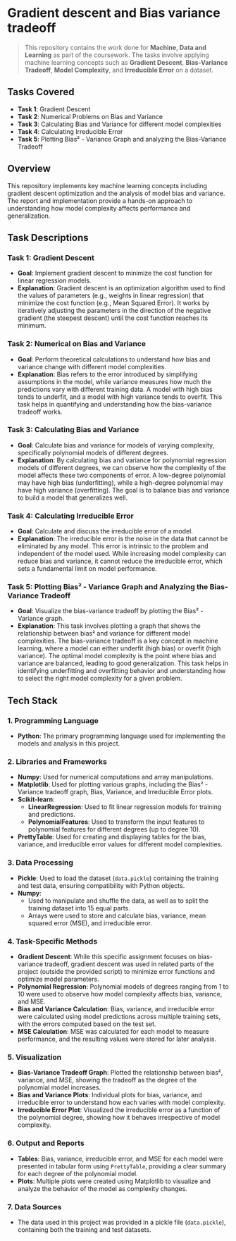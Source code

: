 # Gradient descent and Bias variance tradeoff

> This repository contains the work done for **Machine, Data and Learning** as part of the coursework. The tasks involve applying machine learning concepts such as **Gradient Descent**, **Bias-Variance Tradeoff**, **Model Complexity**, and **Irreducible Error** on a dataset.

## Tasks Covered
- **Task 1**: Gradient Descent
- **Task 2**: Numerical Problems on Bias and Variance
- **Task 3**: Calculating Bias and Variance for different model complexities
- **Task 4**: Calculating Irreducible Error
- **Task 5**: Plotting Bias² - Variance Graph and analyzing the Bias-Variance Tradeoff

## Overview
This repository implements key machine learning concepts including gradient descent optimization and the analysis of model bias and variance. The report and implementation provide a hands-on approach to understanding how model complexity affects performance and generalization.

## Task Descriptions

### Task 1: Gradient Descent
- **Goal**: Implement gradient descent to minimize the cost function for linear regression models.
- **Explanation**: Gradient descent is an optimization algorithm used to find the values of parameters (e.g., weights in linear regression) that minimize the cost function (e.g., Mean Squared Error). It works by iteratively adjusting the parameters in the direction of the negative gradient (the steepest descent) until the cost function reaches its minimum.

### Task 2: Numerical on Bias and Variance
- **Goal**: Perform theoretical calculations to understand how bias and variance change with different model complexities.
- **Explanation**: Bias refers to the error introduced by simplifying assumptions in the model, while variance measures how much the predictions vary with different training data. A model with high bias tends to underfit, and a model with high variance tends to overfit. This task helps in quantifying and understanding how the bias-variance tradeoff works.

### Task 3: Calculating Bias and Variance
- **Goal**: Calculate bias and variance for models of varying complexity, specifically polynomial models of different degrees.
- **Explanation**: By calculating bias and variance for polynomial regression models of different degrees, we can observe how the complexity of the model affects these two components of error. A low-degree polynomial may have high bias (underfitting), while a high-degree polynomial may have high variance (overfitting). The goal is to balance bias and variance to build a model that generalizes well.

### Task 4: Calculating Irreducible Error
- **Goal**: Calculate and discuss the irreducible error of a model.
- **Explanation**: The irreducible error is the noise in the data that cannot be eliminated by any model. This error is intrinsic to the problem and independent of the model used. While increasing model complexity can reduce bias and variance, it cannot reduce the irreducible error, which sets a fundamental limit on model performance.

### Task 5: Plotting Bias² - Variance Graph and Analyzing the Bias-Variance Tradeoff
- **Goal**: Visualize the bias-variance tradeoff by plotting the Bias² - Variance graph.
- **Explanation**: This task involves plotting a graph that shows the relationship between bias² and variance for different model complexities. The bias-variance tradeoff is a key concept in machine learning, where a model can either underfit (high bias) or overfit (high variance). The optimal model complexity is the point where bias and variance are balanced, leading to good generalization. This task helps in identifying underfitting and overfitting behavior and understanding how to select the right model complexity for a given problem.

## Tech Stack

### 1. **Programming Language**
   - **Python**: The primary programming language used for implementing the models and analysis in this project.

### 2. **Libraries and Frameworks**
   - **Numpy**: Used for numerical computations and array manipulations.
   - **Matplotlib**: Used for plotting various graphs, including the Bias² - Variance tradeoff graph, Bias, Variance, and Irreducible Error plots.
   - **Scikit-learn**: 
     - **LinearRegression**: Used to fit linear regression models for training and predictions.
     - **PolynomialFeatures**: Used to transform the input features to polynomial features for different degrees (up to degree 10).
   - **PrettyTable**: Used for creating and displaying tables for the bias, variance, and irreducible error values for different model complexities.

### 3. **Data Processing**
   - **Pickle**: Used to load the dataset (`data.pickle`) containing the training and test data, ensuring compatibility with Python objects.
   - **Numpy**:
     - Used to manipulate and shuffle the data, as well as to split the training dataset into 15 equal parts.
     - Arrays were used to store and calculate bias, variance, mean squared error (MSE), and irreducible error.

### 4. **Task-Specific Methods**
   - **Gradient Descent**: While this specific assignment focuses on bias-variance tradeoff, gradient descent was used in related parts of the project (outside the provided script) to minimize error functions and optimize model parameters.
   - **Polynomial Regression**: Polynomial models of degrees ranging from 1 to 10 were used to observe how model complexity affects bias, variance, and MSE.
   - **Bias and Variance Calculation**: Bias, variance, and irreducible error were calculated using model predictions across multiple training sets, with the errors computed based on the test set.
   - **MSE Calculation**: MSE was calculated for each model to measure performance, and the resulting values were stored for later analysis.

### 5. **Visualization**
   - **Bias-Variance Tradeoff Graph**: Plotted the relationship between bias², variance, and MSE, showing the tradeoff as the degree of the polynomial model increases.
   - **Bias and Variance Plots**: Individual plots for bias, variance, and irreducible error to understand how each varies with model complexity.
   - **Irreducible Error Plot**: Visualized the irreducible error as a function of the polynomial degree, showing how it behaves irrespective of model complexity.

### 6. **Output and Reports**
   - **Tables**: Bias, variance, irreducible error, and MSE for each model were presented in tabular form using `PrettyTable`, providing a clear summary for each degree of the polynomial model.
   - **Plots**: Multiple plots were created using Matplotlib to visualize and analyze the behavior of the model as complexity changes.

### 7. **Data Sources**
   - The data used in this project was provided in a pickle file (`data.pickle`), containing both the training and test datasets.

